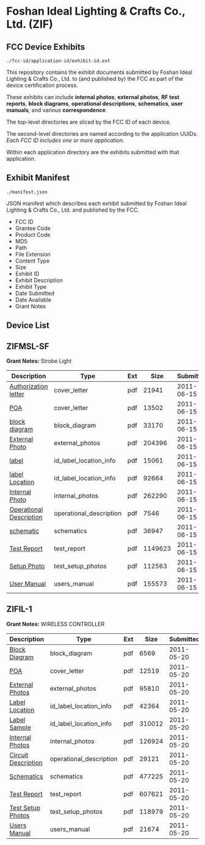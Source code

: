 # Foshan Ideal Lighting & Crafts Co., Ltd. (ZIF)
## FCC Device Exhibits

```
./fcc-id/application-id/exhibit-id.ext
```

This repository contains the exhibit documents submitted by Foshan Ideal Lighting & Crafts Co., Ltd. to (and published by) the FCC as part of the device certification process.

These exhibits can include **internal photos**, **external photos**, **RF test reports**, **block diagrams**, **operational descriptions**, **schematics**, **user manuals**, and various **correspondence**.

The top-level directories are sliced by the FCC ID of each device.

The second-level directories are named according to the application UUIDs. *Each FCC ID includes one or more application.*

Within each application directory are the exhibits submitted with that application. 

## Exhibit Manifest

```
./manifest.json
```

JSON manifest which describes each exhibit submitted by Foshan Ideal Lighting & Crafts Co., Ltd. and published by the FCC.

- FCC ID
- Grantee Code
- Product Code
- MD5
- Path
- File Extension
- Content Type
- Size
- Exhibit ID
- Exhibit Description
- Exhibit Type
- Date Submitted
- Date Available
- Grant Notes

## Device List
## ZIFMSL-SF
**Grant Notes:** Strobe Light

| Description | Type | Ext | Size | Submitted | Available |
| ----------- | ---- | --- | ---- | --------- | --------- |
| [Authorization letter](ZIFMSL-SF/445ad0fdb66f7bd47c6a1bca5f84985e/1483653.pdf) | cover_letter | pdf | 21941 | 2011-06-15 | 2011-06-15 |
| [POA](ZIFMSL-SF/445ad0fdb66f7bd47c6a1bca5f84985e/1483664.pdf) | cover_letter | pdf | 13502 | 2011-06-15 | 2011-06-15 |
| [block diagram](ZIFMSL-SF/445ad0fdb66f7bd47c6a1bca5f84985e/1483654.pdf) | block_diagram | pdf | 33170 | 2011-06-15 | 2011-06-15 |
| [External Photo](ZIFMSL-SF/445ad0fdb66f7bd47c6a1bca5f84985e/1483657.pdf) | external_photos | pdf | 204396 | 2011-06-15 | 2011-06-15 |
| [label](ZIFMSL-SF/445ad0fdb66f7bd47c6a1bca5f84985e/1483658.pdf) | id_label_location_info | pdf | 15061 | 2011-06-15 | 2011-06-15 |
| [label Location](ZIFMSL-SF/445ad0fdb66f7bd47c6a1bca5f84985e/1483659.pdf) | id_label_location_info | pdf | 92664 | 2011-06-15 | 2011-06-15 |
| [Internal Photo](ZIFMSL-SF/445ad0fdb66f7bd47c6a1bca5f84985e/1483660.pdf) | internal_photos | pdf | 262290 | 2011-06-15 | 2011-06-15 |
| [Operational Description](ZIFMSL-SF/445ad0fdb66f7bd47c6a1bca5f84985e/1483655.pdf) | operational_description | pdf | 7546 | 2011-06-15 | 2011-06-15 |
| [schematic](ZIFMSL-SF/445ad0fdb66f7bd47c6a1bca5f84985e/1483656.pdf) | schematics | pdf | 36947 | 2011-06-15 | 2011-06-15 |
| [Test Report](ZIFMSL-SF/445ad0fdb66f7bd47c6a1bca5f84985e/1483661.pdf) | test_report | pdf | 1149623 | 2011-06-15 | 2011-06-15 |
| [Setup Photo](ZIFMSL-SF/445ad0fdb66f7bd47c6a1bca5f84985e/1483662.pdf) | test_setup_photos | pdf | 112563 | 2011-06-15 | 2011-06-15 |
| [User Manual](ZIFMSL-SF/445ad0fdb66f7bd47c6a1bca5f84985e/1483663.pdf) | users_manual | pdf | 155573 | 2011-06-15 | 2011-06-15 |
## ZIFIL-1
**Grant Notes:** WIRELESS CONTROLLER

| Description | Type | Ext | Size | Submitted | Available |
| ----------- | ---- | --- | ---- | --------- | --------- |
| [Block Diagram](ZIFIL-1/75524be49f82d6432c5dbae4a5899137/1321195.pdf) | block_diagram | pdf | 6569 | 2011-05-20 | 2011-05-20 |
| [POA](ZIFIL-1/75524be49f82d6432c5dbae4a5899137/1469041.pdf) | cover_letter | pdf | 12519 | 2011-05-20 | 2011-05-20 |
| [External Photos](ZIFIL-1/75524be49f82d6432c5dbae4a5899137/1469037.pdf) | external_photos | pdf | 95810 | 2011-05-20 | 2011-05-20 |
| [Label Location](ZIFIL-1/75524be49f82d6432c5dbae4a5899137/1469038.pdf) | id_label_location_info | pdf | 42364 | 2011-05-20 | 2011-05-20 |
| [Label Sample](ZIFIL-1/75524be49f82d6432c5dbae4a5899137/1469039.pdf) | id_label_location_info | pdf | 310012 | 2011-05-20 | 2011-05-20 |
| [Internal Photos](ZIFIL-1/75524be49f82d6432c5dbae4a5899137/1469040.pdf) | internal_photos | pdf | 126924 | 2011-05-20 | 2011-05-20 |
| [Circuit Description](ZIFIL-1/75524be49f82d6432c5dbae4a5899137/1321196.pdf) | operational_description | pdf | 29121 | 2011-05-20 | 2011-05-20 |
| [Schematics](ZIFIL-1/75524be49f82d6432c5dbae4a5899137/1469042.pdf) | schematics | pdf | 477225 | 2011-05-20 | 2011-05-20 |
| [Test Report](ZIFIL-1/75524be49f82d6432c5dbae4a5899137/1469043.pdf) | test_report | pdf | 607621 | 2011-05-20 | 2011-05-20 |
| [Test Setup Photos](ZIFIL-1/75524be49f82d6432c5dbae4a5899137/1469044.pdf) | test_setup_photos | pdf | 118979 | 2011-05-20 | 2011-05-20 |
| [Users Manual](ZIFIL-1/75524be49f82d6432c5dbae4a5899137/1469045.pdf) | users_manual | pdf | 21674 | 2011-05-20 | 2011-05-20 |
